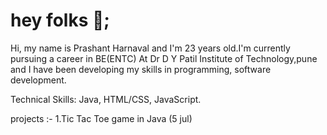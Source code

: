 # hey folks 👋; 
Hi, my name is Prashant Harnaval and I'm 23 years old.I'm currently pursuing a career in BE(ENTC) At Dr D Y Patil Institute of Technology,pune and I have been developing my skills in programming, software development.

Technical Skills: Java, HTML/CSS, JavaScript.

projects :- 1.Tic Tac Toe game in Java (5 jul)

